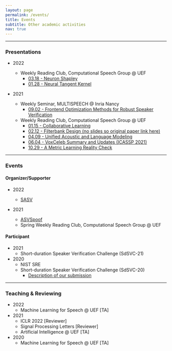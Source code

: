 ```yaml
---
layout: page
permalink: /events/
title: Events
subtitle: Other academic activities
nav: true
---
```


-------------------
### Presentations
* 2022
    * Weekly Reading Club, Computational Speech Group @ UEF
        * [03.18 - Neuron Shapley](https://docs.google.com/presentation/d/1BspvlYXTal0bXqQj-DFtJD8AUbawRTw1vHb0EdUfuPo/edit?usp=sharing)
        * [01.28 - Neural Tangent Kernel](https://docs.google.com/presentation/d/1rRxHgD1xV7at43Db7dqODc4cM_pQ61A3mV4xlLgiy_4/edit?usp=sharing)

* 2021
    * Weekly Seminar, MULTISPEECH @ Inria Nancy
        * [09.02 - Frontend Optimization Methods for Robust Speaker Verification](https://docs.google.com/presentation/d/1FL5jMZPI-nyfCws-fgU9a15HH78dSXBbVQfJi3LGxlo/edit?usp=sharing)
    * Weekly Reading Club, Computational Speech Group @ UEF
        * [01.15 - Collaborative Learning](https://docs.google.com/presentation/d/1RCYFQbLoJRrvShqpsSdQSegddKyBBMTPn9bjX1EsKyE/edit?usp=sharing)
        * [02.12 - Filterbank Design (no slides so original paper link here)](https://arxiv.org/abs/1910.10400)
        * [04.09 - Unified Acoustic and Language Modeling](https://docs.google.com/presentation/d/1ZSCScHn7u2lrrSj0DFJX7v9h3LvlzLBq0Dypg8fWpXY/edit?usp=sharing)
        * [06.04 - VoxCeleb Summary and Updates (ICASSP 2021)](https://drive.google.com/file/d/1KFxa9bhyeR72uI5Q6plGc5ezncy1EOoG/view?usp=sharing)
        * [10.29 - A Metric Learning Reality Check](https://docs.google.com/presentation/d/1zU2vrKeAmY_9bmOio0URqi2NKaDTYC7UsfDc7SeQ2fw/edit?usp=sharing)

-------------------
### Events

#### Organizer/Supporter
* 2022
    * [SASV](https://sasv-challenge.github.io)

* 2021
    * [ASVSpoof](https://www.asvspoof.org)
    * Spring Weekly Reading Club, Computational Speech Group @ UEF

#### Participant
* 2021
    * Short-duration Speaker Verification Challenge (SdSVC-21)
* 2020
    * NIST SRE
    * Short-duration Speaker Verification Challenge (SdSVC-20)
        * [Description of our submission](https://arxiv.org/abs/2007.13118)

-------------------
### Teaching & Reviewing
* 2022
    * Machine Learning for Speech @ UEF [TA]
* 2021
    * ICLR 2022 [Reviewer]
    * Signal Processing Letters [Reviewer]
    * Artificial Intelligence @ UEF [TA]
* 2020
    * Machine Learning for Speech @ UEF [TA]
